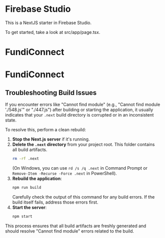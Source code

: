 # Firebase Studio

This is a NextJS starter in Firebase Studio.

To get started, take a look at src/app/page.tsx.
# FundiConnect
# FundiConnect

## Troubleshooting Build Issues

If you encounter errors like "Cannot find module" (e.g., "Cannot find module './548.js'" or "./447.js") after building or starting the application, it usually indicates that your `.next` build directory is corrupted or in an inconsistent state.

To resolve this, perform a clean rebuild:

1.  **Stop the Next.js server** if it's running.
2.  **Delete the `.next` directory** from your project root. This folder contains all build artifacts.
    ```bash
    rm -rf .next
    ```
    (On Windows, you can use `rd /s /q .next` in Command Prompt or `Remove-Item -Recurse -Force .next` in PowerShell).
3.  **Rebuild the application**:
    ```bash
    npm run build
    ```
    Carefully check the output of this command for any build errors. If the build itself fails, address those errors first.
4.  **Start the server**:
    ```bash
    npm start
    ```

This process ensures that all build artifacts are freshly generated and should resolve "Cannot find module" errors related to the build.

